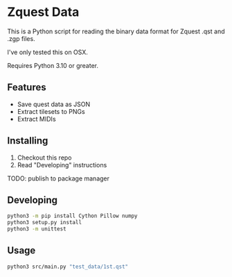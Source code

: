 # Zquest Data

This is a Python script for reading the binary data format for Zquest .qst and .zgp files.

I've only tested this on OSX.

Requires Python 3.10 or greater.

## Features

* Save quest data as JSON
* Extract tilesets to PNGs
* Extract MIDIs

## Installing

1. Checkout this repo
1. Read "Developing" instructions

TODO: publish to package manager

## Developing

```sh
python3 -m pip install Cython Pillow numpy
python3 setup.py install
python3 -m unittest
```

## Usage

```sh
python3 src/main.py "test_data/1st.qst"
```
